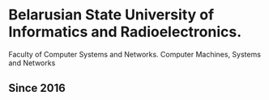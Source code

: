 # Belarusian State University of Informatics and Radioelectronics. 
Faculty of Computer Systems and Networks. Computer Machines, Systems and Networks
## Since 2016

